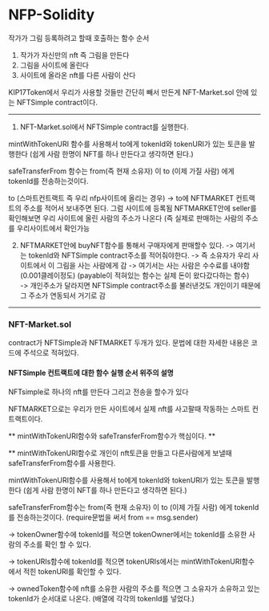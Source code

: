 # NFP-Solidity

작가가 그림 등록하려고 할때 호출하는 함수 순서

  1. 작가가 자신만의 nft 즉 그림을 만든다
  2. 그림을 사이트에 올린다
  3. 사이트에 올라온 nft를 다른 사람이 산다 


  KIP17Token에서 우리가 사용할 것들만 간단히 빼서 만든게 NFT-Market.sol 안에 있는 NFTSimple contract이다.
 
---

1. NFT-Market.sol에서 NFTSimple contract를 실행한다.
  
  mintWithTokenURI 함수를 사용해서 to에게 tokenId와 tokenURI가 있는 토큰을 발행한다 (쉽게 사람 한명이 NFT를 하나 만든다고 생각하면 된다.)
  
  safeTransferFrom 함수는 from(즉 현재 소유자) 이 to (이제 가질 사람) 에게 tokenId를 전송하는것이다. 
            
  to (스마트컨트랙트 즉 우리 nfp사이트에 올리는 경우) ->
           to에 NFTMARKET 컨트랙트의 주소를 적어서 보내주면 된다. 그럼 사이트에 등록됨
            NFTMARKET안에 seller를 확인해보면 우리 사이트에 올린 사람의 주소가 나온다 (즉 실제로 판매하는 사람의 주소를 우리사이트에서 확인가능
            
            
2.  NFTMARKET안에 buyNFT함수를 통해서 구매자에게 판매할수 있다. -> 여기서는 tokenId와 NFTSimple contract주소를 적어줘야한다. 
        -> 즉 소유자가 우리 사이트에서 이 그림을 사는 사람에게 감
        -> 여기서는 사는 사람은 수수료를 내야함 (0.001클레이정도) (payable이 적혀있는 함수는 실제 돈이 왔다갔다하는 함수)  
        -> 개인주소가 달라지면 NFTSimple contract주소를 불러낸것도 개인이기 때문에 그 주소가 연동되서 거기로 감 
   
      
      
---

### NFT-Market.sol

contract가 NFTSimple과 NFTMARKET 두개가 있다.
문법에 대한 자세한 내용은 코드에 주석으로 적혀있다.

#### NFTSimple 컨트랙트에 대한 함수 실행 순서 위주의 설명 

NFTsimple로 하나의 nft를 만든다 그리고 전송을 할수가 있다

NFTMARKET으로는 우리가 만든 사이트에서 실제 nft를 사고팔때 작동하는 스마트 컨트랙트이다.



   ** mintWithTokenURI함수와 safeTransferFrom함수가 핵심이다. **
      
  ** mintWithTokenURI함수로 개인이 nft토큰을 만들고 다른사람에게 보낼때 safeTransferFrom함수를 사용한다. 
      
   mintWithTokenURI함수를 사용해서 to에게 tokenId와 tokenURI가 있는 토큰을 발행한다 (쉽게 사람 한명이 NFT를 하나 만든다고 생각하면 된다.)
     
   safeTransferFrom함수는 from(즉 현재 소유자) 이 to (이제 가질 사람) 에게 tokenId를 전송하는것이다.
          (require문법을 써서 from == msg.sender) 
            
      
  -> tokenOwner함수에 tokenId를 적으면 tokenOwner에서는 tokenId를 소유한 사람의 주소를 확인 할 수 있다. 
      
  -> tokenURIs함수에 tokenId를 적으면 tokenURIs에서는 mintWithTokenURI함수에서 적힌 tokenURI를 확인할 수 있다.
      
  -> ownedToken함수에 nft를 소유한 사람의 주소를 적으면 그 소유자가 소유하고 있는 tokenId가 순서대로 나온다. (배열에 각각의 tokenId를 넣었다.)      












